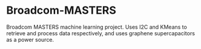 # Broadcom-MASTERS
Broadcom MASTERS machine learning project. Uses I2C and KMeans to retrieve and process data respectively, and uses graphene supercapacitors as a power source.
